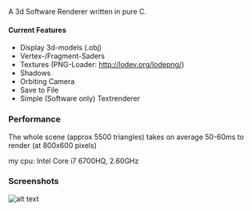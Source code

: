 A 3d Software Renderer written in pure C.

#### Current Features
- Display 3d-models (.obj)
- Vertex-/Fragment-Saders
- Textures (PNG-Loader: http://lodev.org/lodepng/)
- Shadows
- Orbiting Camera
- Save to File
- Simple (Software only) Textrenderer


### Performance
The whole scene (approx 5500 triangles) takes on average 50-60ms to render (at 800x600 pixels)

my cpu: Intel Core i7 6700HQ, 2.60GHz


### Screenshots
![alt text](https://i.imgur.com/hn457nn.png)
